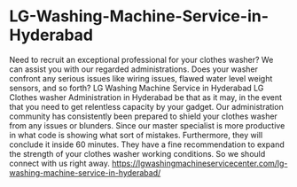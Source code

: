 # LG-Washing-Machine-Service-in-Hyderabad
Need to recruit an exceptional professional for your clothes washer? We can assist you with our regarded administrations. Does your washer confront any serious issues like wiring issues, flawed water level weight sensors, and so forth? LG Washing Machine Service in Hyderabad LG Clothes washer Administration in Hyderabad be that as it may, in the event that you need to get relentless capacity by your gadget. Our administration community has consistently been prepared to shield your clothes washer from any issues or blunders. Since our master specialist is more productive in what code is showing what sort of mistakes. Furthermore, they will conclude it inside 60 minutes. They have a fine recommendation to expand the strength of your clothes washer working conditions. So we should connect with us right away. https://lgwashingmachineservicecenter.com/lg-washing-machine-service-in-hyderabad/
